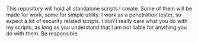 This repository will hold all standalone scripts I create.
Some of them will be made for work, some for simple utility.
I work as a penetration tester, so expect a lot of security
related scripts. I don't really care what you do with my 
scripts, as long as you understand that I am not liable
for anything you do with them. Be responsible.
